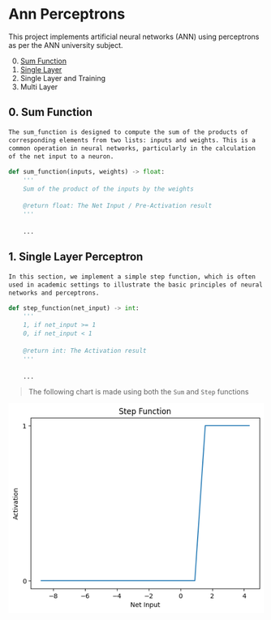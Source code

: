 # Ann Perceptrons

This project implements artificial neural networks (ANN) using perceptrons as per the ANN university subject.

0. [Sum Function](#0-sum-function)
1. [Single Layer](#1-single-layer-perceptron)
2. Single Layer and Training
3. Multi Layer

## 0. Sum Function
    The sum_function is designed to compute the sum of the products of corresponding elements from two lists: inputs and weights. This is a common operation in neural networks, particularly in the calculation of the net input to a neuron.

```python
def sum_function(inputs, weights) -> float:
    '''
    Sum of the product of the inputs by the weights

    @return float: The Net Input / Pre-Activation result 
    '''

    ...
```

## 1. Single Layer Perceptron
    In this section, we implement a simple step function, which is often used in academic settings to illustrate the basic principles of neural networks and perceptrons.

```python
def step_function(net_input) -> int:
    '''
    1, if net_input >= 1
    0, if net_input < 1
    
    @return int: The Activation result
    '''
    
    ...
```
> The following chart is made using both the `Sum` and `Step` functions

![Step Function Plot](step_function_plot.png)
